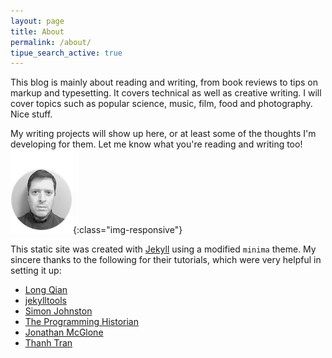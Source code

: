 ```yaml
---
layout: page
title: About
permalink: /about/
tipue_search_active: true
---
```


This blog is mainly about reading and writing, from book reviews to tips on markup and typesetting. It covers technical as well as creative writing. I will cover topics such as popular science, music, film, food and photography. Nice stuff.

My writing projects will show up here, or at least some of the thoughts I'm developing for them. Let me know what you're reading and writing too!  
![profile](/assets/images/profile.png){:class="img-responsive"}

This static site was created with [Jekyll](https://jekyllrb.com/ "Jekyll") using a modified `minima` theme. My sincere thanks to the following for their tutorials, which were very helpful in setting it up:

- [Long Qian](https://longqian.me "Long Qian")
- [jekylltools](https://github.com/jekylltools/jekyll-tipue-search "jekylltools")
- [Simon Johnston](https://simonkjohnston.life/ "Randomizer")
- [The Programming Historian](https://programminghistorian.org/ "The Programming Historian")
- [Jonathan McGlone](http://jmcglone.com/ "Jonathan McGlone")
- [Thanh Tran](https://int3ractive.com/ "int3ractive")

